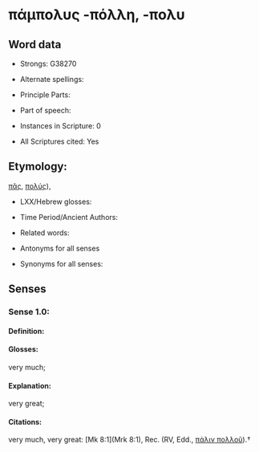 # πάμπολυς -πόλλη, -πολυ

<!-- Status: S2=NeedsEdits -->
<!-- Lexica used for edits:   -->

## Word data

* Strongs: G38270

* Alternate spellings:



* Principle Parts: 


* Part of speech: 


* Instances in Scripture: 0

* All Scriptures cited: Yes

## Etymology: 

[πᾶς](), [πολύς]()),

* LXX/Hebrew glosses: 


* Time Period/Ancient Authors: 


* Related words: 

* Antonyms for all senses

* Synonyms for all senses: 


## Senses 


### Sense  1.0: 

#### Definition: 

#### Glosses: 

very much; 

#### Explanation: 

very great; 

#### Citations: 

very much, very great: [Mk 8:1](Mrk 8:1), Rec. (RV, Edd., [πάλιν πολλοῦ]()).†
